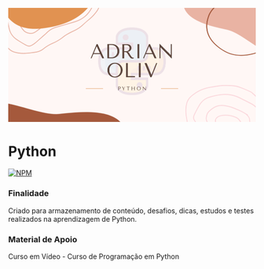 [![AdrianOliv](https://github.com/AdrianOliv/Assets/blob/main/20210601_190824.png)](https://github.com/AdrianOliv/Assets/blob/main/20210601_190824.png)

# Python

[![NPM](https://img.shields.io/npm/l/react?color=blue&style=for-the-badge)](https://github.com/AdrianOliv/Python/blob/main/LICENSE)

### Finalidade

Criado para armazenamento de conteúdo, desafios, dicas, estudos e testes realizados na aprendizagem de Python.

### Material de Apoio
Curso em Vídeo - Curso de Programação em Python

